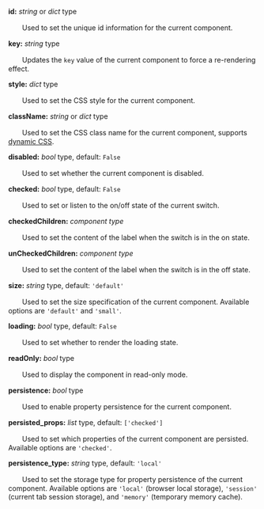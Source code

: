 **id:** *string* or *dict* type

　　Used to set the unique id information for the current component.

**key:** *string* type

　　Updates the `key` value of the current component to force a re-rendering effect.

**style:** *dict* type

　　Used to set the CSS style for the current component.

**className:** *string* or *dict* type

　　Used to set the CSS class name for the current component, supports [dynamic CSS](/advanced-classname).

**disabled:** *bool* type, default: `False`

　　Used to set whether the current component is disabled.

**checked:** *bool* type, default: `False`

　　Used to set or listen to the on/off state of the current switch.

**checkedChildren:** *component type*

　　Used to set the content of the label when the switch is in the on state.

**unCheckedChildren:** *component type*

　　Used to set the content of the label when the switch is in the off state.

**size:** *string* type, default: `'default'`

　　Used to set the size specification of the current component. Available options are `'default'` and `'small'`.

**loading:** *bool* type, default: `False`

　　Used to set whether to render the loading state.

**readOnly:** *bool* type

　　Used to display the component in read-only mode.

**persistence:** *bool* type

　　Used to enable property persistence for the current component.

**persisted_props:** *list* type, default: `['checked']`

　　Used to set which properties of the current component are persisted. Available options are `'checked'`.

**persistence_type:** *string* type, default: `'local'`

　　Used to set the storage type for property persistence of the current component. Available options are `'local'` (browser local storage), `'session'` (current tab session storage), and `'memory'` (temporary memory cache).
